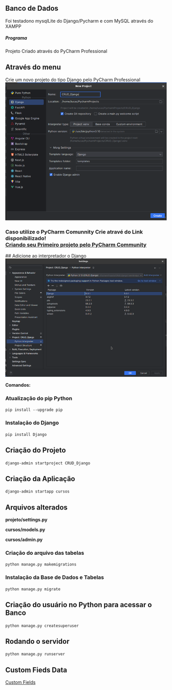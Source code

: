 ## Banco de Dados
Foi testadono mysqlLite do Django/Pycharm e com MySQL através do XAMPP

##### Programa
Projeto Criado através do PyCharm Professional

## Através do menu
Crie um novo projeto do tipo Django pelo PyCharm Professional
<img src="https://github.com/lucasrm1981/CRUD_Django/blob/master/CRUD_Django.png"><br/>
<h3>Caso utilize o PyCharm Comunnity Crie atravé do Link disponibilizado!<br/>
<a href="https://forum.lksistemas.com.br/criando-o-primeiro-projeto-com-django-atraves-do-pycharm-comunnity/">Criando seu Primeiro projeto pelo PyCharm Community</a></h3>
## Adicione ao interpretador o Django
<img src="https://github.com/lucasrm1981/CRUD_Django/blob/master/CRUD_Django-02.png">

**Comandos:**
### Atualização do pip Python
```pip install --upgrade pip```

### Instalação do Django
```pip install Django```

## Criação do Projeto
```django-admin startproject CRUD_Django```

## Criação da Aplicação
```django-admin startapp cursos```

## Arquivos alterados
**projeto/settings.py**

**cursos/models.py**

**cursos/admin.py**

### Criação do arquivo das tabelas
```python manage.py makemigrations```

### Instalação da Base de Dados e Tabelas
```python manage.py migrate```

## Criação do usuário no Python para acessar o Banco
```python manage.py createsuperuser```

## Rodando o servidor
```python manage.py runserver```

## Custom Fieds Data 
<a href='https://docs.djangoproject.com/en/5.0/ref/forms/fields/'>Custom Fields</a>
